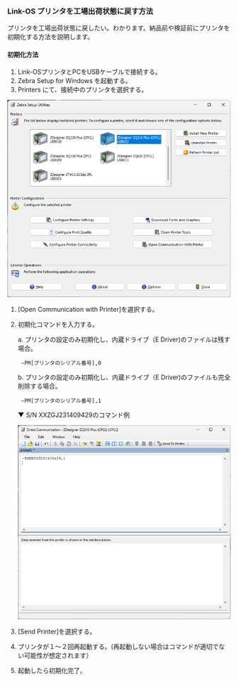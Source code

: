 ### Link-OS プリンタを工場出荷状態に戻す方法

プリンタを工場出荷状態に戻したい。わかります。納品前や検証前にプリンタを初期化する方法を説明します。

#### 初期化方法

1. Link-OSプリンタとPCをUSBケーブルで接続する。
1. Zebra Setup for Windows を起動する。
1. Printers にて、接続中のプリンタを選択する。

  ![Alt text](image-6.png)

1. [Open Communication with Printer]を選択する。
1. 初期化コマンドを入力する。  


    a. プリンタの設定のみ初期化し、内蔵ドライブ（E Driver)のファイルは残す場合。

        ~PM[プリンタのシリアル番号],0

    b. プリンタの設定のみ初期化し、内蔵ドライブ（E Driver)のファイルも完全削除する場合。

        ~PM[プリンタのシリアル番号],1

    ▼ S/N XXZGJ231409429のコマンド例

    ![Alt text](image-5.png)

1. [Send Printer]を選択する。
1. プリンタが１～２回再起動する。(再起動しない場合はコマンドが適切でない可能性が想定されます）
1. 起動したら初期化完了。

